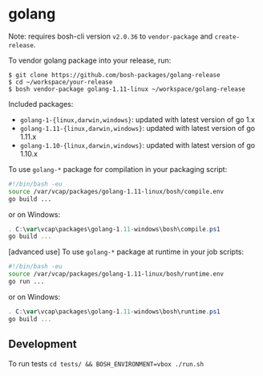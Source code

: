 # golang

Note: requires bosh-cli version `v2.0.36` to `vendor-package` and `create-release`.

To vendor golang package into your release, run:

```
$ git clone https://github.com/bosh-packages/golang-release
$ cd ~/workspace/your-release
$ bosh vendor-package golang-1.11-linux ~/workspace/golang-release
```

Included packages:

- `golang-1-{linux,darwin,windows}`: updated with latest version of go 1.x
- `golang-1.11-{linux,darwin,windows}`: updated with latest version of go 1.11.x
- `golang-1.10-{linux,darwin,windows}`: updated with latest version of go 1.10.x

To use `golang-*` package for compilation in your packaging script:

```bash
#!/bin/bash -eu
source /var/vcap/packages/golang-1.11-linux/bosh/compile.env
go build ...
```
or on Windows:

```powershell
. C:\var\vcap\packages\golang-1.11-windows\bosh\compile.ps1
go build ...
```
[advanced use] To use `golang-*` package at runtime in your job scripts:

```bash
#!/bin/bash -eu
source /var/vcap/packages/golang-1.11-linux/bosh/runtime.env
go run ...
```
or on Windows:

```powershell
. C:\var\vcap\packages\golang-1.11-windows\bosh\runtime.ps1
go build ...
```

## Development

To run tests `cd tests/ && BOSH_ENVIRONMENT=vbox ./run.sh`
